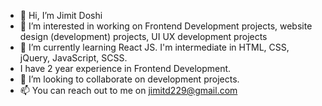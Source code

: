 - 👋 Hi, I’m Jimit Doshi
- 👀 I’m interested in working on Frontend Development projects, website design (development) projects, UI UX development projects
- 🌱 I’m currently learning React JS. I'm intermediate in HTML, CSS, jQuery, JavaScript, SCSS.
- I have 2 year experience in Frontend Development.
- 💞️ I’m looking to collaborate on development projects.
- 📫 You can reach out to me on jimitd229@gmail.com

